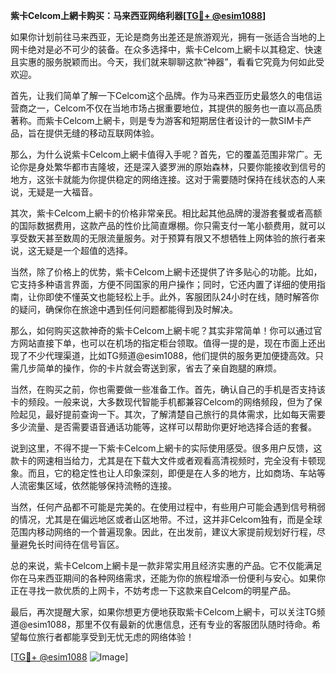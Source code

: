 **紫卡Celcom上網卡购买：马来西亚网络利器[[TG💪+ @esim1088](https://t.me/s/esim1088)]**

如果你计划前往马来西亚，无论是商务出差还是旅游观光，拥有一张适合当地的上网卡绝对是必不可少的装备。在众多选择中，紫卡Celcom上網卡以其稳定、快速且实惠的服务脱颖而出。今天，我们就来聊聊这款“神器”，看看它究竟为何如此受欢迎。

首先，让我们简单了解一下Celcom这个品牌。作为马来西亚历史最悠久的电信运营商之一，Celcom不仅在当地市场占据重要地位，其提供的服务也一直以高品质著称。而紫卡Celcom上網卡，则是专为游客和短期居住者设计的一款SIM卡产品，旨在提供无缝的移动互联网体验。

那么，为什么说紫卡Celcom上網卡值得入手呢？首先，它的覆盖范围非常广。无论你是身处繁华都市吉隆坡，还是深入婆罗洲的原始森林，只要你能接收到信号的地方，这张卡就能为你提供稳定的网络连接。这对于需要随时保持在线状态的人来说，无疑是一大福音。

其次，紫卡Celcom上網卡的价格非常亲民。相比起其他品牌的漫游套餐或者高额的国际数据费用，这款产品的性价比简直爆棚。你只需支付一笔小额费用，就可以享受数天甚至数周的无限流量服务。对于预算有限又不想牺牲上网体验的旅行者来说，这无疑是一个超值的选择。

当然，除了价格上的优势，紫卡Celcom上網卡还提供了许多贴心的功能。比如，它支持多种语言界面，方便不同国家的用户操作；同时，它还内置了详细的使用指南，让你即使不懂英文也能轻松上手。此外，客服团队24小时在线，随时解答你的疑问，确保你在旅途中遇到任何问题都能得到及时解决。

那么，如何购买这款神奇的紫卡Celcom上網卡呢？其实非常简单！你可以通过官方网站直接下单，也可以在机场的指定柜台领取。值得一提的是，现在市面上还出现了不少代理渠道，比如TG频道@esim1088，他们提供的服务更加便捷高效。只需几步简单的操作，你的卡片就会寄送到家，省去了亲自跑腿的麻烦。

当然，在购买之前，你也需要做一些准备工作。首先，确认自己的手机是否支持该卡的频段。一般来说，大多数现代智能手机都兼容Celcom的网络频段，但为了保险起见，最好提前查询一下。其次，了解清楚自己旅行的具体需求，比如每天需要多少流量、是否需要语音通话功能等，这样可以帮助你更好地选择合适的套餐。

说到这里，不得不提一下紫卡Celcom上網卡的实际使用感受。很多用户反馈，这款卡的网速相当给力，尤其是在下载大文件或者观看高清视频时，完全没有卡顿现象。而且，它的稳定性也让人印象深刻，即便是在人多的地方，比如商场、车站等人流密集区域，依然能够保持流畅的连接。

当然，任何产品都不可能是完美的。在使用过程中，有些用户可能会遇到信号稍弱的情况，尤其是在偏远地区或者山区地带。不过，这并非Celcom独有，而是全球范围内移动网络的一个普遍现象。因此，在出发前，建议大家提前规划好行程，尽量避免长时间待在信号盲区。

总的来说，紫卡Celcom上網卡是一款非常实用且经济实惠的产品。它不仅能满足你在马来西亚期间的各种网络需求，还能为你的旅程增添一份便利与安心。如果你正在寻找一款优质的上网卡，不妨考虑一下这款来自Celcom的明星产品。

最后，再次提醒大家，如果你想更方便地获取紫卡Celcom上網卡，可以关注TG频道@esim1088，那里不仅有最新的优惠信息，还有专业的客服团队随时待命。希望每位旅行者都能享受到无忧无虑的网络体验！

[[TG💪+ @esim1088](https://t.me/s/esim1088) ![Image](https://i.postimg.cc/4NQfJmqS/Snipaste-2025-05-13-00-14-12.png)]